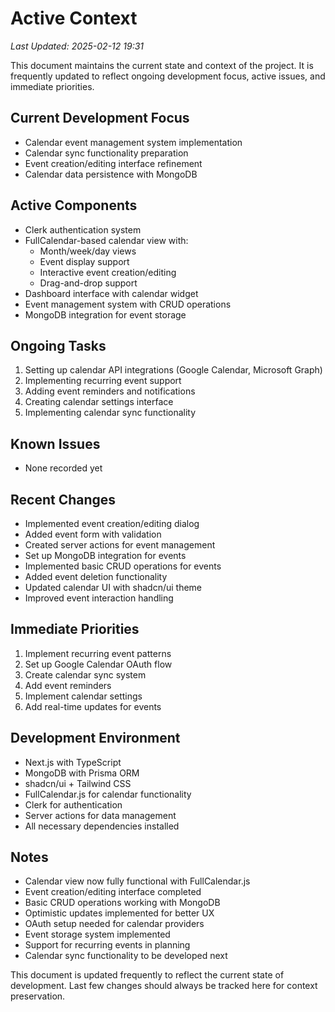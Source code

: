 # Active Context

_Last Updated: 2025-02-12 19:31_

This document maintains the current state and context of the project. It is frequently updated to reflect ongoing development focus, active issues, and immediate priorities.

## Current Development Focus

- Calendar event management system implementation
- Calendar sync functionality preparation
- Event creation/editing interface refinement
- Calendar data persistence with MongoDB

## Active Components

- Clerk authentication system
- FullCalendar-based calendar view with:
  - Month/week/day views
  - Event display support
  - Interactive event creation/editing
  - Drag-and-drop support
- Dashboard interface with calendar widget
- Event management system with CRUD operations
- MongoDB integration for event storage

## Ongoing Tasks

1. Setting up calendar API integrations (Google Calendar, Microsoft Graph)
2. Implementing recurring event support
3. Adding event reminders and notifications
4. Creating calendar settings interface
5. Implementing calendar sync functionality

## Known Issues

- None recorded yet

## Recent Changes

- Implemented event creation/editing dialog
- Added event form with validation
- Created server actions for event management
- Set up MongoDB integration for events
- Implemented basic CRUD operations for events
- Added event deletion functionality
- Updated calendar UI with shadcn/ui theme
- Improved event interaction handling

## Immediate Priorities

1. Implement recurring event patterns
2. Set up Google Calendar OAuth flow
3. Create calendar sync system
4. Add event reminders
5. Implement calendar settings
6. Add real-time updates for events

## Development Environment

- Next.js with TypeScript
- MongoDB with Prisma ORM
- shadcn/ui + Tailwind CSS
- FullCalendar.js for calendar functionality
- Clerk for authentication
- Server actions for data management
- All necessary dependencies installed

## Notes

- Calendar view now fully functional with FullCalendar.js
- Event creation/editing interface completed
- Basic CRUD operations working with MongoDB
- Optimistic updates implemented for better UX
- OAuth setup needed for calendar providers
- Event storage system implemented
- Support for recurring events in planning
- Calendar sync functionality to be developed next

This document is updated frequently to reflect the current state of development. Last few changes should always be tracked here for context preservation.
